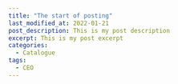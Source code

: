```yaml
---
title: "The start of posting"
last_modified_at: 2022-01-21
post_description: This is my post description
excerpt: This is my post excerpt
categories:
  - Catalogue
tags:
  - CEO
---
```

<object data="../_post/catalogo.pdf" width="1000" height="1000" type='application/pdf'></object>
